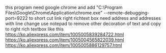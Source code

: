 this program need google chrome and add "C:\Program Files\Google\Chrome\Application\chrome.exe" --remote-debugging-port=9222 to short cut link
right richtext box need address and addresses with line change
use notepad to remove other decoration of text and copy to right rich textbox like this
https://ko.aliexpress.com/item/1005005839284722.html
https://ko.aliexpress.com/item/1005004565822039.html
https://ko.aliexpress.com/item/1005005886129757.html
